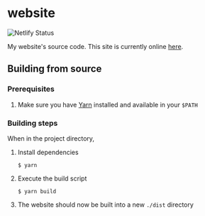 # website

![Netlify Status](https://api.netlify.com/api/v1/badges/118fdbfa-d1f8-463c-b34f-eba168605e05/deploy-status)

My website's source code. This site is currently online [here](https://voidweaver.dev).

## Building from source

### Prerequisites

1. Make sure you have [Yarn](https://yarnpkg.com/) installed and available in your `$PATH`

### Building steps

When in the project directory,

1. Install dependencies
    ```shell
    $ yarn
    ```
2. Execute the build script
    ```shell
    $ yarn build
    ```
3. The website should now be built into a new `./dist` directory
